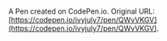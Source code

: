 # 

A Pen created on CodePen.io. Original URL: [https://codepen.io/ivyjuly7/pen/QWvVKGV](https://codepen.io/ivyjuly7/pen/QWvVKGV).


